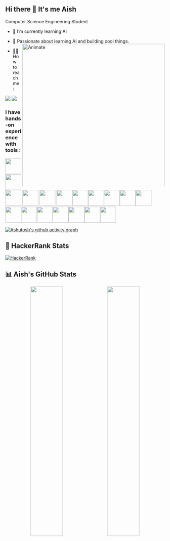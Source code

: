 ## Hi there 👋 It's me Aish

Computer Science Engineering Student  
- 🌱 I’m currently learning AI  
- 🤖 Passionate about learning AI and building cool things. <img align="right" src="https://github.com/user-attachments/assets/66309385-d6f5-495a-88f9-b3030e78a6ad" alt="Animate" width="450"/>

- 👩‍💻 How to reach me :  
<img src="https://img.shields.io/badge/Twitter-1DA1F2?style=for-the-badge&logo=twitter&logoColor=white" />
<img src="https://img.shields.io/badge/LinkedIn-0077B5?style=for-the-badge&logo=linkedin&logoColor=white" />

### I have hands-on experience with tools :
<img height="50" width="50" src="https://img.icons8.com/color/48/python--v1.png" /> <img height="50" width="50" src="https://img.icons8.com/color/48/java-coffee-cup-logo--v1.png" /> <img height="50" width="50" src="https://img.icons8.com/color/48/pycharm--v2.png" /> <img height="50" width="50" src="https://img.icons8.com/color/48/intellij-idea.png" /> <img height="50" width="50" src="https://img.icons8.com/color/48/figma--v1.png" /> <img height="50" width="50" src="https://img.icons8.com/external-tal-revivo-color-tal-revivo/48/external-react-a-javascript-library-for-building-user-interfaces-logo-color-tal-revivo.png" /><img height="50" width="50" src="https://img.icons8.com/fluency/48/anaconda--v2.png" /><img height="50" width="50" src="https://img.icons8.com/fluency/48/canva.png" /><img height="50" width="50" src="https://img.icons8.com/color/48/metamask-logo.png" /><img height="50" width="50" src="https://img.icons8.com/color/48/git.png" /><img height="50" width="50" src="https://img.icons8.com/color/48/html-5--v1.png" /><img height="50" width="50" src="https://img.icons8.com/color/48/css3.png" /><img height="50" width="50" src="https://img.icons8.com/fluency/48/javascript.png" /><img height="50" width="50" src="https://img.icons8.com/color/48/nodejs.png" /><img height="50" width="50" src="https://img.icons8.com/nolan/64/unity.png" /><img height="50" width="50" src="https://img.icons8.com/external-tal-revivo-shadow-tal-revivo/48/external-postman-is-the-only-complete-api-development-environment-logo-shadow-tal-revivo.png" /><img height="50" width="50" src="https://img.icons8.com/color/48/docker.png" /><img height="50" width="50" src="https://img.icons8.com/color/48/google-cloud.png" />

[![Ashutosh's github activity graph](https://github-readme-activity-graph.vercel.app/graph?username=AishwariyaRaj&bg_color=121212&color=ffffff&line=9afefc&point=ffffff&area=true&hide_border=true)](https://github.com/ashutosh00710/github-readme-activity-graph)


## 🧠 HackerRank Stats

[![HackerRank](https://img.shields.io/badge/HackerRank-2EC866?style=flat&logo=HackerRank&logoColor=white)](https://www.hackerrank.com/aishwariya229)


## 📊 Aish's GitHub Stats

<div align="center">
  <img src="https://github-readme-stats.vercel.app/api?username=AishwariyaRaj&show_icons=true&theme=github_dark&rank_icon=github&border_radius=10" width="45%" />
  &nbsp;&nbsp;
  <img src="" width="45%" />
</div>









